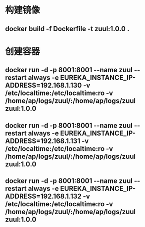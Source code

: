 # 构建镜像
## docker build -f Dockerfile -t zuul:1.0.0 .
# 创建容器
## docker run -d -p 8001:8001 --name zuul --restart always -e EUREKA_INSTANCE_IP-ADDRESS=192.168.1.130 -v /etc/localtime:/etc/localtime:ro -v /home/ap/logs/zuul/:/home/ap/logs/zuul zuul:1.0.0
## docker run -d -p 8001:8001 --name zuul --restart always -e EUREKA_INSTANCE_IP-ADDRESS=192.168.1.131 -v /etc/localtime:/etc/localtime:ro -v /home/ap/logs/zuul/:/home/ap/logs/zuul zuul:1.0.0
## docker run -d -p 8001:8001 --name zuul --restart always -e EUREKA_INSTANCE_IP-ADDRESS=192.168.1.132 -v /etc/localtime:/etc/localtime:ro -v /home/ap/logs/zuul/:/home/ap/logs/zuul zuul:1.0.0
